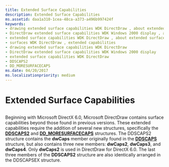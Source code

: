 ```yaml
---
title: Extended Surface Capabilities
description: Extended Surface Capabilities
ms.assetid: daa1a310-1cea-48ca-a373-a496b997424f
keywords:
- drawing extended surface capabilities WDK DirectDraw , about extended surface capabilities
- DirectDraw extended surface capabilities WDK Windows 2000 display , about extended surface capabilities
- extended surface capabilities WDK DirectDraw , about extended surface capabilities
- surfaces WDK DirectDraw , extended capabilities
- drawing extended surface capabilities WDK DirectDraw
- DirectDraw extended surface capabilities WDK Windows 2000 display
- extended surface capabilities WDK DirectDraw
- DDSCAPS2
- DD_MORESURFACECAPS
ms.date: 04/20/2017
ms.localizationpriority: medium
---
```


# Extended Surface Capabilities


## <span id="ddk_extended_surface_capabilities_gg"></span><span id="DDK_EXTENDED_SURFACE_CAPABILITIES_GG"></span>


Beginning with Microsoft DirectX 6.0, Microsoft DirectDraw contains surface capabilities beyond those found in previous versions. These extended capabilities require the addition of several new structures, specifically the [**DDSCAPS2**](https://msdn.microsoft.com/library/windows/hardware/ff550292) and [**DD\_MORESURFACECAPS**](https://msdn.microsoft.com/library/windows/hardware/ff551659) structures. The DDSCAPS2 structure contains the **dwCaps** member originally found in the [**DDSCAPS**](https://msdn.microsoft.com/library/windows/hardware/ff550286) structure, but also contains three new members: **dwCaps2**, **dwCaps3**, and **dwCaps4**. Only **dwCaps2** is used in DirectDraw for DirectX 6.0. The last three members of the **DDSCAPS2** structure are also identically arranged in the DDSCAPSEX structure.

 

 





